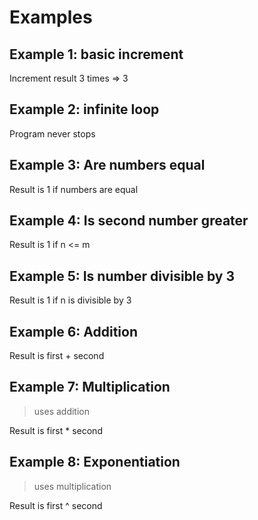 # Examples

## Example 1: basic increment

Increment result 3 times => 3

## Example 2: infinite loop

Program never stops

## Example 3: Are numbers equal

Result is 1 if numbers are equal

## Example 4: Is second number greater

Result is 1 if n <= m

## Example 5: Is number divisible by 3

Result is 1 if n is divisible by 3

## Example 6: Addition

Result is first + second

## Example 7: Multiplication

> uses addition

Result is first * second

## Example 8: Exponentiation

> uses multiplication

Result is first ^ second
